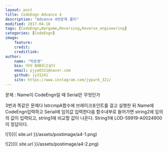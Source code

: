 ```yaml
---
layout: post
title: CodeEngn Advance 4
description: "Advance 4번문제 풀이"
modified: 2017-04-18
tags: [CodeEngn,Wargame,Reversing,Reverse_engineering]
categories: [CodeEngn]
image:
    feature:
    credit:
    creditlink:
author:
    name: "박준영"
    bio: 아아 BOB되고싶다
    email: pjya0321@naver.com
    github: jy31241
    site: https://www.instagram.com/jypark_321/
---
```

문제 : Name이 CodeEngn일 때  Serial은 무엇인가

3번과 똑같은 문제다 lstrcmpA함수에 브레이크포인트를 걸고 실행한 뒤 Name에 CodeEngn입력하고 Serial에 임의값 입력한다음 함수내부로 들어가면 string2에 임의의 값이 입력되고, string1에 비교할 값이 나온다. String1에 LOD-59919-A0024900이 정답이다.

![1]({{ site.url }}/assets/postimage/a4-1.png)

![2]({{ site.url }}/assets/postimage/a4-2.png)
